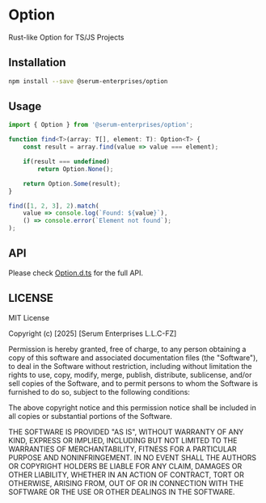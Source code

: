 # Option

Rust-like Option for TS/JS Projects

## Installation

```bash
npm install --save @serum-enterprises/option
```

## Usage

```typescript
import { Option } from '@serum-enterprises/option';

function find<T>(array: T[], element: T): Option<T> {
	const result = array.find(value => value === element);

	if(result === undefined)
		return Option.None();

	return Option.Some(result);
}

find([1, 2, 3], 2).match(
	value => console.log(`Found: ${value}`),
	() => console.error(`Element not found`);
);
```

## API

Please check [Option.d.ts](./types/Option.d.ts) for the full API.

## LICENSE

MIT License

Copyright (c) [2025] [Serum Enterprises L.L.C-FZ]

Permission is hereby granted, free of charge, to any person obtaining a copy
of this software and associated documentation files (the "Software"), to deal
in the Software without restriction, including without limitation the rights
to use, copy, modify, merge, publish, distribute, sublicense, and/or sell
copies of the Software, and to permit persons to whom the Software is
furnished to do so, subject to the following conditions:

The above copyright notice and this permission notice shall be included in all
copies or substantial portions of the Software.

THE SOFTWARE IS PROVIDED "AS IS", WITHOUT WARRANTY OF ANY KIND, EXPRESS OR
IMPLIED, INCLUDING BUT NOT LIMITED TO THE WARRANTIES OF MERCHANTABILITY,
FITNESS FOR A PARTICULAR PURPOSE AND NONINFRINGEMENT. IN NO EVENT SHALL THE
AUTHORS OR COPYRIGHT HOLDERS BE LIABLE FOR ANY CLAIM, DAMAGES OR OTHER
LIABILITY, WHETHER IN AN ACTION OF CONTRACT, TORT OR OTHERWISE, ARISING FROM,
OUT OF OR IN CONNECTION WITH THE SOFTWARE OR THE USE OR OTHER DEALINGS IN THE
SOFTWARE.